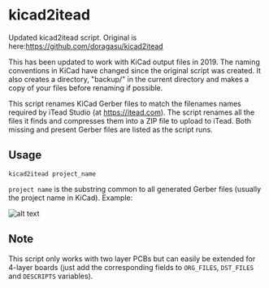 # kicad2itead
Updated kicad2itead script. Original is here:https://github.com/doragasu/kicad2itead

This has been updated to work with KiCad output files in 2019. The naming conventions in KiCad have changed since the original script was created. It also creates a directory, "backup/" in the current directory and makes a copy of your files before renaming if possible.

This script renames KiCad Gerber files to match the filenames names required by iTead Studio (at https://itead.com). The script renames all the files it finds and compresses them into a ZIP file to upload to iTead. Both missing and present Gerber files are listed as the script runs.

## Usage

    kicad2itead project_name

`project name` is the substring common to all generated Gerber files (usually the project name in KiCad). Example:

![alt text](https://raw.github.com/Inhibit/kicad2itead/master/kicad2itead-screenshot.png "Example run")

## Note
This script only works with two layer PCBs but can easily be extended for 4-layer boards (just add the corresponding fields to `ORG_FILES`, `DST_FILES` and `DESCRIPTS` variables).

